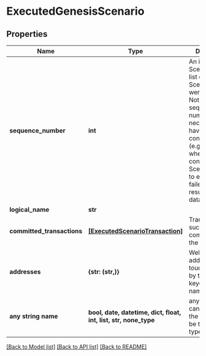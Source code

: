 # ExecutedGenesisScenario


## Properties
Name | Type | Description | Notes
------------ | ------------- | ------------- | -------------
**sequence_number** | **int** | An index of the Scenario on the list of all Scenarios that were executed. Note: the stored sequence numbers do not necessarily have to be consecutive (e.g. in a case where some configured Scenario failed to execute or failed to write results to the database).  | 
**logical_name** | **str** |  | 
**committed_transactions** | [**[ExecutedScenarioTransaction]**](ExecutedScenarioTransaction.md) | Transactions successfully committed by the Scenario. | 
**addresses** | **{str: (str,)}** | Well-named addresses touched/created by the Scenario, keyed by their name.  | 
**any string name** | **bool, date, datetime, dict, float, int, list, str, none_type** | any string name can be used but the value must be the correct type | [optional]

[[Back to Model list]](../README.md#documentation-for-models) [[Back to API list]](../README.md#documentation-for-api-endpoints) [[Back to README]](../README.md)


